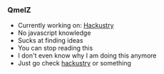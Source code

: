 ### QmelZ
- Currently working on: [Hackustry](https://github.com/QmelZ/Hackustry)
- No javascript knowledge
- Sucks at finding ideas
- You can stop reading this
- I don't even know why I am doing this anymore
- Just go check [hackustry](https://github.com/QmelZ/Hackustry) or something
